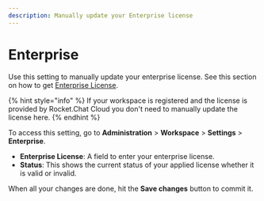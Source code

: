 ```yaml
---
description: Manually update your Enterprise license
---
```


# Enterprise

Use this setting to manually update your enterprise license. See this section on how to get [Enterprise License](../../../setup-and-configure-rocket.chat/enterprise-edition-trial/).

{% hint style="info" %}
If your workspace is registered and the license is provided by Rocket.Chat Cloud you don't need to manually update the license here.
{% endhint %}

To access this setting, go to **Administration** > **Workspace** > **Settings** > **Enterprise**.

* **Enterprise License**: A field to enter your enterprise license.
* **Status**: This shows the current status of your applied license whether it is valid or invalid.

When all your changes are done, hit the **Save changes** button to commit it.
